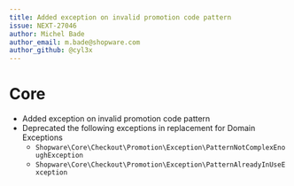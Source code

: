 ```yaml
---
title: Added exception on invalid promotion code pattern
issue: NEXT-27046
author: Michel Bade
author_email: m.bade@shopware.com
author_github: @cyl3x
---
```

# Core
* Added exception on invalid promotion code pattern
* Deprecated the following exceptions in replacement for Domain Exceptions
    * `Shopware\Core\Checkout\Promotion\Exception\PatternNotComplexEnoughException`
    * `Shopware\Core\Checkout\Promotion\Exception\PatternAlreadyInUseException`
